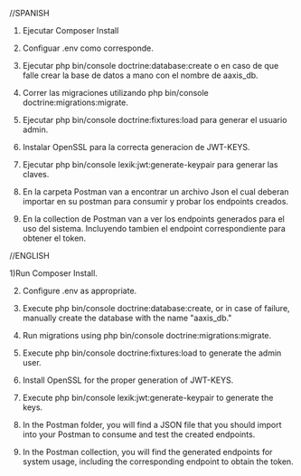 //SPANISH

1) Ejecutar Composer Install

2) Configuar .env como corresponde.

3) Ejecutar php bin/console doctrine:database:create o en caso de que falle crear la base de datos a mano con el nombre de aaxis_db.

4) Correr las migraciones utilizando php bin/console doctrine:migrations:migrate.

5) Ejecutar php bin/console doctrine:fixtures:load para generar el usuario admin.

6) Instalar OpenSSL para la correcta generacion de JWT-KEYS.

7) Ejecutar php bin/console lexik:jwt:generate-keypair para generar las claves.

8) En la carpeta Postman van a encontrar un archivo Json el cual deberan importar en su postman para consumir y probar los endpoints creados.

9) En la collection de Postman van a ver los endpoints generados para el uso del sistema. Incluyendo tambien el endpoint correspondiente para obtener el token.

//ENGLISH

1)Run Composer Install.

2) Configure .env as appropriate.

3) Execute php bin/console doctrine:database:create, or in case of failure, manually create the database with the name "aaxis_db."

4) Run migrations using php bin/console doctrine:migrations:migrate.

5) Execute php bin/console doctrine:fixtures:load to generate the admin user.

6) Install OpenSSL for the proper generation of JWT-KEYS.

7) Execute php bin/console lexik:jwt:generate-keypair to generate the keys.

8) In the Postman folder, you will find a JSON file that you should import into your Postman to consume and test the created endpoints.

9) In the Postman collection, you will find the generated endpoints for system usage, including the corresponding endpoint to obtain the token.